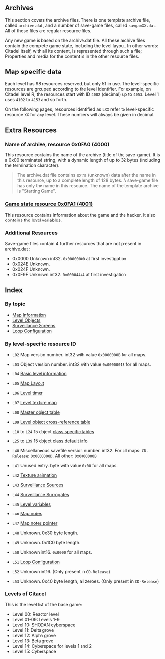 ## Archives
This section covers the archive files. There is one template archive file, called ```archive.dat```, and a number of save-game files, called ```savgamXX.dat```. All of these files are regular resource files.

Any new game is based on the archive.dat file. All these archive files contain the complete game state, including the level layout. In other words: Citadel itself, with all its content, is represented through such a file; Properties and media for the content is in the other resource files.

## Map specific data
Each level has 98 resources reserved, but only 51 in use. The level-specific resources are grouped according to the level identifier. For example, on Citadel level R, the resources start with ID ```4002``` (decimal) up to ```4053```. Level 1 uses ```4102``` to ```4153``` and so forth.

On the following pages, resources identified as ```LXX``` refer to level-specific resource ```XX``` for any level. These numbers will always be given in decimal.

## Extra Resources

### Name of archive, resource 0x0FA0 (4000)
This resource contains the name of the archive (title of the save-game). It is a 0x00 terminated string, with a dynamic length of up to 32 bytes (including the termination character).

> The archive.dat file contains extra (unknown) data after the name in this resource, up to a complete length of 128 bytes. A save-game file has only the name in this resource. The name of the template archive is "Starting Game".

### [Game state resource 0x0FA1 (4001)](gameState.md)
This resource contains information about the game and the hacker.
It also contains the [level variables](levelVariables.md).

### Additional Resources

Save-game files contain 4 further resources that are not present in archive.dat :

* 0x0000 Unknown int32. ```0x00000000``` at first investigation
* 0x024E Unknown.
* 0x024F Unknown.
* 0x0F9F Unknown int32. ```0x00004444``` at first investigation

## Index

### By topic
  * [Map Information](mapInformation.md)
  * [Level Objects](levelObjects.md)
  * [Surveillance Screens](surveillanceScreens.md)
  * [Loop Configuration](loopConfiguration.md)


### By level-specific resource ID
  * ```L02``` Map version number. int32 with value ```0x0000000B``` for all maps.
  * ```L03``` Object version number. int32 with value ```0x0000001B``` for all maps.
  * ```L04``` [Basic level information](mapInformation.md)
  * ```L05``` [Map Layout](mapInformation.md)
  * ```L06``` [Level timer](levelTimer.md)
  * ```L07``` [Level texture map](mapInformation.md)
  * ```L08``` [Master object table](levelObjects.md#level-object-table)
  * ```L09``` [Level object cross-reference table](levelObjects.md#level-object-cross-reference-table)
  * ```L10``` to ```L24``` 15 object [class specific tables](levelObjects.md#class-tables-and-entries)
  * ```L25``` to ```L39``` 15 object [class default info](levelObjects.md#class-default-information)

  * ```L40``` Miscellaneous savefile version number. int32. For all maps: ```CD-Release```: ```0x0000000D```. All other: ```0x0000000B```
  * ```L41``` Unused entry. byte with value ```0x00``` for all maps.

  * ```L42``` [Texture animation](textureAnimation.md)
  * ```L43``` [Surveillance Sources](surveillanceScreens.md)
  * ```L44``` [Surveillance Surrogates](surveillanceScreens.md)
  * ```L45``` [Level variables](levelVariables.md)
  * ```L46``` [Map notes](mapInformation.md#map-notes)
  * ```L47``` [Map notes pointer](mapInformation.md#map-notes)

  * ```L48``` Unknown. 0x30 byte length.
  * ```L49``` Unknown. 0x1C0 byte length.
  * ```L50``` Unknown int16. ```0x0000``` for all maps.
  * ```L51``` [Loop Configuration](loopConfiguration.md)
  * ```L52``` Unknown int16. (Only present in ```CD-Release```)
  * ```L53``` Unknown. 0x40 byte length, all zeroes. (Only present in ```CD-Release```)


### Levels of Citadel
This is the level list of the base game:

* Level 00: Reactor level
* Level 01-09: Levels 1-9
* Level 10: SHODAN cyberspace
* Level 11: Delta grove
* Level 12: Alpha grove
* Level 13: Beta grove
* Level 14: Cyberspace for levels 1 and 2
* Level 15: Cyberspace
